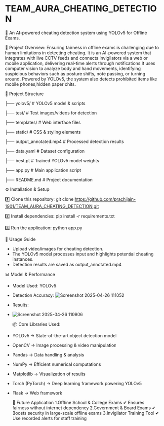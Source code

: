# TEAM_AURA_CHEATING_DETECTION
🎯 An AI-powered cheating detection system using YOLOv5 for Offline Exams.

🚀 Project Overview:
Ensuring fairness in offline exams is challenging due to human limitations in detecting cheating. It is an AI-powered system that integrates with live CCTV feeds and connects invigilators via a web or mobile application, delivering real-time alerts through notifications.It uses computer vision to analyze body and hand movements, identifying suspicious behaviors such as posture shifts, note passing, or turning around.
Powered by YOLOv5, the system also detects prohibited items like mobile phones,hidden paper chits.

📂 Project Structure

├── yolov5/                 # YOLOv5 model & scripts

├── test/                   # Test images/videos for detection

├── templates/              # Web interface files

├── static/                 # CSS & styling elements

├── output_annotated.mp4    # Processed detection results

├── data.yaml               # Dataset configuration

├── best.pt                 # Trained YOLOv5 model weights

├── app.py                  # Main application script

├── README.md               # Project documentation


⚙️ Installation & Setup


1️⃣ Clone this repository:
git clone https://github.com/prachijain-1901/TEAM_AURA_CHEATING_DETECTION.git


2️⃣ Install dependencies:
pip install -r requirements.txt


3️⃣ Run the application:
python app.py


🎥 Usage Guide
- Upload video/images for cheating detection.
- The YOLOv5 model processes input and highlights potential cheating instances.
- Detection results are saved as output_annotated.mp4
  

📊 Model & Performance
- Model Used: YOLOv5
- Detection Accuracy:
  ![Screenshot 2025-04-26 111052](https://github.com/user-attachments/assets/221b0bbc-59bf-40c1-97bf-e73c2c2011f1)
- Results:
- ![Screenshot 2025-04-26 110906](https://github.com/user-attachments/assets/e70d7e50-6b9d-4a45-9d0f-4d94acd02637)

  📦 Core Libraries Used:
- YOLOv5 → State-of-the-art object detection model
- OpenCV → Image processing & video manipulation
- Pandas → Data handling & analysis
- NumPy → Efficient numerical computations
- Matplotlib → Visualization of results
- Torch (PyTorch) → Deep learning framework powering YOLOv5
- Flask → Web framework

  🌟 Future Application 
1.Offline School & College Exams
✔ Ensures fairness without internet dependency
2.Government & Board Exams
✔ Boosts security in large-scale offline exams
3.Invigilator Training Tool
✔ Use recorded alerts for staff training

  







